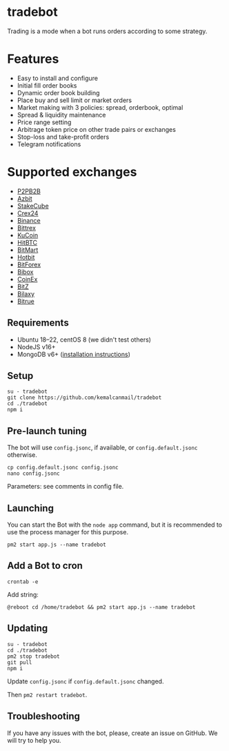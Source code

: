 # tradebot
Trading is a mode when a bot runs orders according to some strategy.

# Features
* Easy to install and configure
* Initial fill order books
* Dynamic order book building
* Place buy and sell limit or market orders
* Market making with 3 policies: spread, orderbook, optimal
* Spread & liquidity maintenance
* Price range setting
* Arbitrage token price on other trade pairs or exchanges
* Stop-loss and take-profit orders
* Telegram notifications


# Supported exchanges

* [P2PB2B](https://p2pb2b.com)
* [Azbit](https://azbit.com?referralCode=9YVWYAF)
* [StakeCube](https://stakecube.net/?team=adm)
* [Crex24](https://crex24.com/?refid=1q2h0j7dnhbvhr7uh5h0)
* [Binance](https://www.binance.com/en/register?ref=36960933)
* [Bittrex](https://bittrex.com/Account/Register?referralCode=1Z4-3G4-2J0)
* [KuCoin](https://www.kucoin.com/ucenter/signup?rcode=2Mf1KQ)
* [HitBTC](https://hitbtc.com/?ref_id=5a5d39a65d466)
* [BitMart](https://www.bitmart.com/?r=71434)
* [Hotbit](https://www.hotbit.io/register?ref=1147683)
* [BitForex](https://www.bitforex.com/en/register?inviterId=1867433)
* [Bibox](https://www.bibox.com/login/register?id=11387302&lang=en)
* [CoinEx](https://www.coinex.com/register?refer_code=5h2j4)
* [BitZ](https://www.bit-z.com/user/signup?inviter_id=1874503)
* [Bilaxy](https://bilaxy.com/user/register?intro=1428888)
* [Bitrue](https://www.bitrue.com/activity/task/task-landing?inviteCode=EWWLWG&cn=900000)

## Requirements

* Ubuntu 18–22, centOS 8 (we didn't test others)
* NodeJS v16+
* MongoDB v6+ ([installation instructions](https://docs.mongodb.com/manual/tutorial/install-mongodb-on-ubuntu/))

## Setup

```
su - tradebot
git clone https://github.com/kemalcanmail/tradebot
cd ./tradebot
npm i
```

## Pre-launch tuning

The bot will use `config.jsonc`, if available, or `config.default.jsonc` otherwise.

```
cp config.default.jsonc config.jsonc
nano config.jsonc
```

Parameters: see comments in config file.

## Launching

You can start the Bot with the `node app` command, but it is recommended to use the process manager for this purpose.

```
pm2 start app.js --name tradebot
```

## Add a Bot to cron

```
crontab -e
```

Add string:

```
@reboot cd /home/tradebot && pm2 start app.js --name tradebot
```

## Updating

```
su - tradebot
cd ./tradebot
pm2 stop tradebot
git pull
npm i
```

Update `config.jsonc` if `config.default.jsonc` changed.

Then `pm2 restart tradebot`.

## Troubleshooting

If you have any issues with the bot, please, create an issue on GitHub. We will try to help you.
